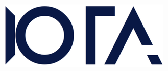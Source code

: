<h1 align="center">
  <a href="https://github.com/SimonBlanke/Hyperactive/tree/master/hyperactive/sub_packages/iota"><img src="./images/iota.png" width="500"></a>
</h1>
